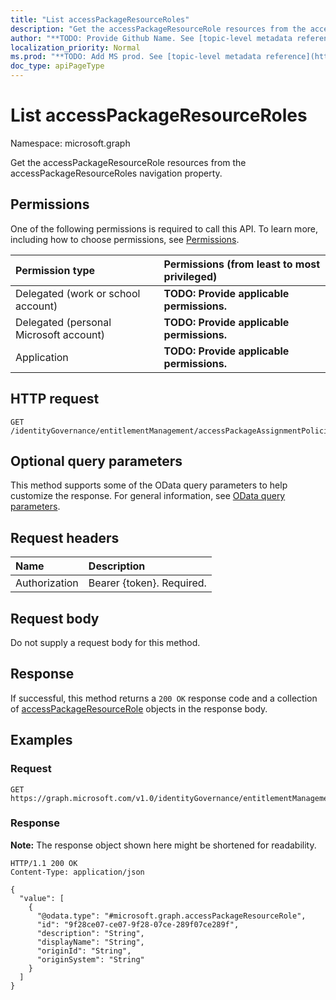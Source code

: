 ```yaml
---
title: "List accessPackageResourceRoles"
description: "Get the accessPackageResourceRole resources from the accessPackageResourceRoles navigation property."
author: "**TODO: Provide Github Name. See [topic-level metadata reference](https://msgo.azurewebsites.net/add/document/guidelines/metadata.html#topic-level-metadata)**"
localization_priority: Normal
ms.prod: "**TODO: Add MS prod. See [topic-level metadata reference](https://msgo.azurewebsites.net/add/document/guidelines/metadata.html#topic-level-metadata)**"
doc_type: apiPageType
---
```


# List accessPackageResourceRoles
Namespace: microsoft.graph



Get the accessPackageResourceRole resources from the accessPackageResourceRoles navigation property.

## Permissions
One of the following permissions is required to call this API. To learn more, including how to choose permissions, see [Permissions](/graph/permissions-reference).

|Permission type|Permissions (from least to most privileged)|
|:---|:---|
|Delegated (work or school account)|**TODO: Provide applicable permissions.**|
|Delegated (personal Microsoft account)|**TODO: Provide applicable permissions.**|
|Application|**TODO: Provide applicable permissions.**|

## HTTP request

<!-- {
  "blockType": "ignored"
}
-->
``` http
GET /identityGovernance/entitlementManagement/accessPackageAssignmentPolicies/{accessPackageAssignmentPolicyId}/accessPackage/accessPackageCatalog/accessPackageResourceRoles/{accessPackageResourceRoleId}/accessPackageResource/accessPackageResourceRoles
```

## Optional query parameters
This method supports some of the OData query parameters to help customize the response. For general information, see [OData query parameters](/graph/query-parameters).

## Request headers
|Name|Description|
|:---|:---|
|Authorization|Bearer {token}. Required.|

## Request body
Do not supply a request body for this method.

## Response

If successful, this method returns a `200 OK` response code and a collection of [accessPackageResourceRole](../resources/accesspackageresourcerole.md) objects in the response body.

## Examples

### Request
<!-- {
  "blockType": "request",
  "name": "list_accesspackageresourcerole"
}
-->
``` http
GET https://graph.microsoft.com/v1.0/identityGovernance/entitlementManagement/accessPackageAssignmentPolicies/{accessPackageAssignmentPolicyId}/accessPackage/accessPackageCatalog/accessPackageResourceRoles/{accessPackageResourceRoleId}/accessPackageResource/accessPackageResourceRoles
```


### Response
**Note:** The response object shown here might be shortened for readability.
<!-- {
  "blockType": "response",
  "truncated": true,
  "@odata.type": "Collection(microsoft.graph.accessPackageResourceRole)"
}
-->
``` http
HTTP/1.1 200 OK
Content-Type: application/json

{
  "value": [
    {
      "@odata.type": "#microsoft.graph.accessPackageResourceRole",
      "id": "9f28ce07-ce07-9f28-07ce-289f07ce289f",
      "description": "String",
      "displayName": "String",
      "originId": "String",
      "originSystem": "String"
    }
  ]
}
```

